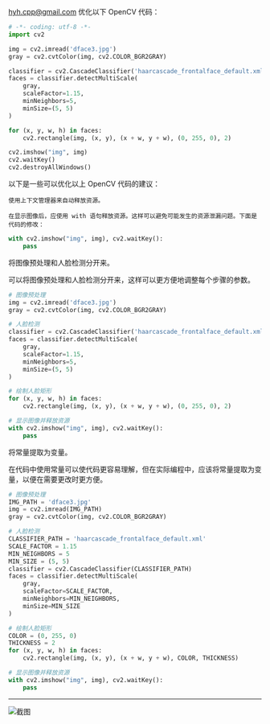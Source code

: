 hyh.cpp@gmail.com
优化以下 OpenCV 代码：

```python
# -*- coding: utf-8 -*-
import cv2

img = cv2.imread('dface3.jpg')
gray = cv2.cvtColor(img, cv2.COLOR_BGR2GRAY)

classifier = cv2.CascadeClassifier('haarcascade_frontalface_default.xml')
faces = classifier.detectMultiScale(
    gray,
    scaleFactor=1.15,
    minNeighbors=5,
    minSize=(5, 5)
)

for (x, y, w, h) in faces:
    cv2.rectangle(img, (x, y), (x + w, y + w), (0, 255, 0), 2)

cv2.imshow("img", img)
cv2.waitKey()
cv2.destroyAllWindows()
```

以下是一些可以优化以上 OpenCV 代码的建议：

    使用上下文管理器来自动释放资源。

    在显示图像后，应使用 with 语句释放资源。这样可以避免可能发生的资源泄漏问题。下面是代码的修改：

```python
with cv2.imshow("img", img), cv2.waitKey():
    pass
```

将图像预处理和人脸检测分开来。

可以将图像预处理和人脸检测分开来，这样可以更方便地调整每个步骤的参数。

```python
# 图像预处理
img = cv2.imread('dface3.jpg')
gray = cv2.cvtColor(img, cv2.COLOR_BGR2GRAY)

# 人脸检测
classifier = cv2.CascadeClassifier('haarcascade_frontalface_default.xml')
faces = classifier.detectMultiScale(
    gray,
    scaleFactor=1.15,
    minNeighbors=5,
    minSize=(5, 5)
)

# 绘制人脸矩形
for (x, y, w, h) in faces:
    cv2.rectangle(img, (x, y), (x + w, y + w), (0, 255, 0), 2)

# 显示图像并释放资源
with cv2.imshow("img", img), cv2.waitKey():
    pass
```

将常量提取为变量。

在代码中使用常量可以使代码更容易理解，但在实际编程中，应该将常量提取为变量，以便在需要更改时更方便。

```python
# 图像预处理
IMG_PATH = 'dface3.jpg'
img = cv2.imread(IMG_PATH)
gray = cv2.cvtColor(img, cv2.COLOR_BGR2GRAY)

# 人脸检测
CLASSIFIER_PATH = 'haarcascade_frontalface_default.xml'
SCALE_FACTOR = 1.15
MIN_NEIGHBORS = 5
MIN_SIZE = (5, 5)
classifier = cv2.CascadeClassifier(CLASSIFIER_PATH)
faces = classifier.detectMultiScale(
    gray,
    scaleFactor=SCALE_FACTOR,
    minNeighbors=MIN_NEIGHBORS,
    minSize=MIN_SIZE
)

# 绘制人脸矩形
COLOR = (0, 255, 0)
THICKNESS = 2
for (x, y, w, h) in faces:
    cv2.rectangle(img, (x, y), (x + w, y + w), COLOR, THICKNESS)

# 显示图像并释放资源
with cv2.imshow("img", img), cv2.waitKey():
    pass
```

---

![截图](https://cdn.jsdelivr.net/gh/hyh19/image2@master/c0062310cea2a6d394f405798f64ee4895c9e8791a740e6a387ddb66c4630d3f.png)
